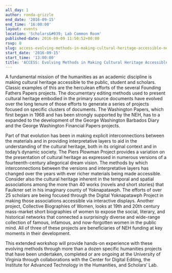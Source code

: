 ```yaml
---
all_day: 1
author: ronda-grizzle
end_date: '2016-09-15'
end_time: '16:00:00'
layout: events
location: 'Scholars&#039; Lab Common Room'
published-date: 2016-09-09 11:50:52+00:00
rsvp: 0
slug: access-evolving-methods-in-making-cultural-heritage-accessible-neh50
start_date: '2016-09-15'
start_time: '13:00:00'
title: 'ACCESS: Evolving Methods in Making Cultural Heritage Accessible (NEH@50)'
---
```


A fundamental mission of the humanities as an academic discipline is making cultural heritage accessible to the public, student and scholars. Classic examples of this are the herculean efforts of the several Founding Fathers Papers projects. The documentary editing methods used to present cultural heritage embodied in the primary source documents have evolved over the long tenure of those efforts to generate a series of projects focused on specific clusters of documents. The Washington Papers, which first began in 1968 and has been strongly supported by the NEH, has to a expanded to the development of the George Washington Barbados Diary and the George Washington Financial Papers projects.

Part of that evolution has been in making explicit interconnections between the materials and in providing interpretative layers to aid in the understanding of the cultural heritage, both in its original context and in today’s dynamic society. The Piers Plowman Project provides a variation on the presentation of cultural heritage as expressed in numerous versions of a fourteenth-century allegorical dream vision. The methods by which interconnections between the versions and interpretative layers has changed over the years with ever richer materials being made accessible. Consider also the cultural heritage inherent in the temporal and spatial associations among the more than 40 works (novels and short stories) that Faulkner set in his imaginary county of Yoknapatawph. The efforts of over 25 scholars are being focused through the Digital Yoknapatawph Project in making those associations accessible via interactive displays. Another project, Collective Biographies of Women, looks at 19th and 20th century mass-market short biographies of women to expose the social, literary, and historical networks that connected a surprisingly diverse and wide-range collection of famous, infamous, and now-forgotten women in the public mind. All of three of these projects are beneficiaries of NEH funding at key moments in their development.

This extended workshop will provide hands-on experience with these evolving methods through more than a dozen specific humanities projects that have been undertaken, completed or are ongoing at the University of Virginia through collaborations with the Center for Digital Editing, the Institute for Advanced Technology in the Humanities, and Scholars’ Lab.
